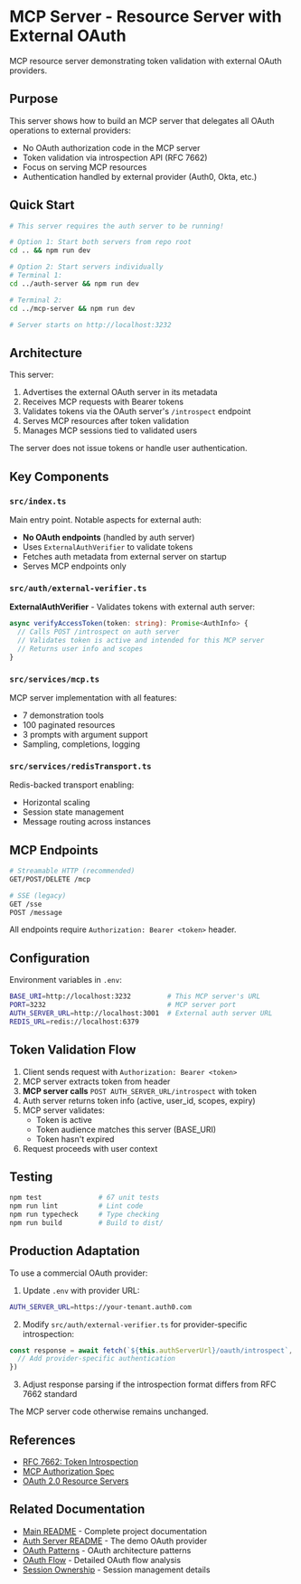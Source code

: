 # MCP Server - Resource Server with External OAuth

MCP resource server demonstrating token validation with external OAuth providers.

## Purpose

This server shows how to build an MCP server that delegates all OAuth operations to external providers:
- No OAuth authorization code in the MCP server
- Token validation via introspection API (RFC 7662)
- Focus on serving MCP resources
- Authentication handled by external provider (Auth0, Okta, etc.)

## Quick Start

```bash
# This server requires the auth server to be running!

# Option 1: Start both servers from repo root
cd .. && npm run dev

# Option 2: Start servers individually
# Terminal 1:
cd ../auth-server && npm run dev

# Terminal 2:
cd ../mcp-server && npm run dev

# Server starts on http://localhost:3232
```

## Architecture

This server:
1. Advertises the external OAuth server in its metadata
2. Receives MCP requests with Bearer tokens
3. Validates tokens via the OAuth server's `/introspect` endpoint
4. Serves MCP resources after token validation
5. Manages MCP sessions tied to validated users

The server does not issue tokens or handle user authentication.

## Key Components

### `src/index.ts`
Main entry point. Notable aspects for external auth:
- **No OAuth endpoints** (handled by auth server)
- Uses `ExternalAuthVerifier` to validate tokens
- Fetches auth metadata from external server on startup
- Serves MCP endpoints only

### `src/auth/external-verifier.ts`
**ExternalAuthVerifier** - Validates tokens with external auth server:
```typescript
async verifyAccessToken(token: string): Promise<AuthInfo> {
  // Calls POST /introspect on auth server
  // Validates token is active and intended for this MCP server
  // Returns user info and scopes
}
```

### `src/services/mcp.ts`
MCP server implementation with all features:
- 7 demonstration tools
- 100 paginated resources
- 3 prompts with argument support
- Sampling, completions, logging

### `src/services/redisTransport.ts`
Redis-backed transport enabling:
- Horizontal scaling
- Session state management
- Message routing across instances

## MCP Endpoints

```bash
# Streamable HTTP (recommended)
GET/POST/DELETE /mcp

# SSE (legacy)
GET /sse
POST /message
```

All endpoints require `Authorization: Bearer <token>` header.

## Configuration

Environment variables in `.env`:
```bash
BASE_URI=http://localhost:3232         # This MCP server's URL
PORT=3232                              # MCP server port
AUTH_SERVER_URL=http://localhost:3001  # External auth server URL
REDIS_URL=redis://localhost:6379
```

## Token Validation Flow

1. Client sends request with `Authorization: Bearer <token>`
2. MCP server extracts token from header
3. **MCP server calls** `POST AUTH_SERVER_URL/introspect` with token
4. Auth server returns token info (active, user_id, scopes, expiry)
5. MCP server validates:
   - Token is active
   - Token audience matches this server (BASE_URI)
   - Token hasn't expired
6. Request proceeds with user context

## Testing

```bash
npm test              # 67 unit tests
npm run lint          # Lint code
npm run typecheck     # Type checking
npm run build         # Build to dist/
```

## Production Adaptation

To use a commercial OAuth provider:

1. Update `.env` with provider URL:
```bash
AUTH_SERVER_URL=https://your-tenant.auth0.com
```

2. Modify `src/auth/external-verifier.ts` for provider-specific introspection:
```typescript
const response = await fetch(`${this.authServerUrl}/oauth/introspect`, {
  // Add provider-specific authentication
})
```

3. Adjust response parsing if the introspection format differs from RFC 7662 standard

The MCP server code otherwise remains unchanged.

## References

- [RFC 7662: Token Introspection](https://datatracker.ietf.org/doc/html/rfc7662)
- [MCP Authorization Spec](https://modelcontextprotocol.io/specification/2025-06-18/basic/authorization)
- [OAuth 2.0 Resource Servers](https://www.oauth.com/oauth2-servers/the-resource-server/)

## Related Documentation

- [Main README](../README.md) - Complete project documentation
- [Auth Server README](../auth-server/README.md) - The demo OAuth provider
- [OAuth Patterns](../docs/oauth-patterns.md) - OAuth architecture patterns
- [OAuth Flow](../docs/oauth-flow.md) - Detailed OAuth flow analysis
- [Session Ownership](../docs/session-ownership.md) - Session management details
